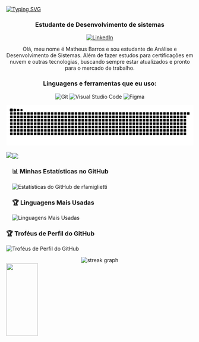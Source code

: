 [![Typing SVG](https://readme-typing-svg.herokuapp.com?font=Montserrat&weight=800&pause=1000&color=A456F7&center=true&vCenter=true&width=1000&lines=Hello,+my+name+is+Matheus+Barros.😄+;+Welcome+to+my+perfil.😎)](https://git.io/typing-svg)

<h3 align="center">Estudante de Desenvolvimento de sistemas </h3>


<p align="center">
  <a href=[https://www.linkedin.com/in/matheus-barros-0199ba270/] target="_blank">
    <img src="https://img.shields.io/badge/-LinkedIn-0077B5?style=flat-square&logo=Linkedin&logoColor=white" alt="LinkedIn">
  </a>


<p align="center">
  Olá, meu nome é Matheus Barros e sou estudante de Análise e Desenvolvimento de Sistemas. Além de fazer estudos para certificações em nuvem e outras tecnologias, buscando sempre estar atualizados e pronto para o mercado de trabalho.
</p>


<h3 align="center">Linguagens e ferramentas que eu uso:</h3>
<p align="center">
  <img src="https://img.shields.io/badge/-Git-F05032?style=flat-square&logo=Git&logoColor=white" alt="Git">
  <img src="https://img.shields.io/badge/-Visual%20Studio%20Code-007ACC?style=flat-square&logo=Visual%20Studio%20Code&logoColor=white" alt="Visual Studio Code">
  <img src="https://img.shields.io/badge/-Figma-F24E1E?logo=figma&logoColor=white&style=flat-square" alt="Figma">
</p>

![GitHub Snake](https://raw.githubusercontent.com/OfficialCodeVoyage/OfficialCodeVoyage/58c1bb0b4dd66b4f7678ea697b5d766d5255c840/github-contribution-grid-snake-dark.svg)

<div>
       <img align="center" height="204em" widht="108em" margin-left="350px" src="https://media4.giphy.com/media/TUOSneOOtImPurKwph/giphy.webp?cid=790b76113hreawe9optkwfombaajipf2yevtwyorcwidnu3j&ep=v1_gifs_search&rid=giphy.webp&ct=gh">
       <img align="left" height="204em" width="auto" src="https://media4.giphy.com/media/ieGY0lUwCCOdE8mlee/200.webp?cid=790b7611qb9q59agdqmy3r3xpjv670coyiby7yqsfjqcr5dz&ep=v1_gifs_search&rid=200.webp&ct=g">
  </div>

### 📊 Minhas Estatísticas no GitHub

![Estatísticas do GitHub de rfamiglietti](https://github-readme-stats.vercel.app/api?username=Matheus689&show_icons=true&theme=radical)

### 🏆 Linguagens Mais Usadas

![Linguagens Mais Usadas](https://github-readme-stats.vercel.app/api/top-langs/?username=Matheus689&layout=compact&theme=radical)

### 🏆 Troféus de Perfil do GitHub

![Troféus de Perfil do GitHub](https://github-profile-trophy.vercel.app/?username=Matheus689&theme=onedark)

  <div align="center">
  <img src="https://streak-stats.demolab.com?user=Matheus689&locale=pt-br&mode=weekly&theme=dracula&hide_border=true&border_radius=5" height="150" alt="streak graph"  />
</div>


<img width="41%" height="195px" src="https://github-readme-stats.vercel.app/api/top-langs/?username=Matheus689&layout=compact&hide_border=true&title_color=00bfbf&text_color=00bfbf&bg_color=0d1117" />

